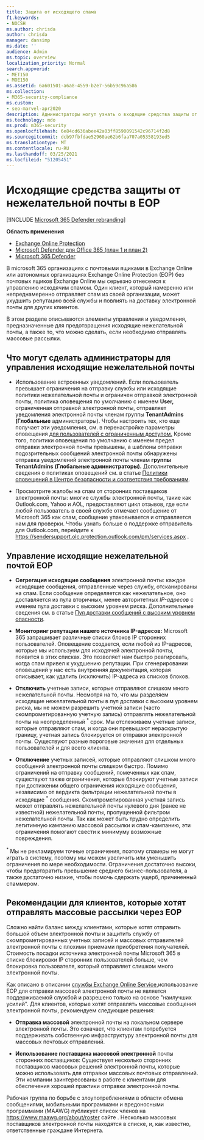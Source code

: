 ```yaml
---
title: Защита от исходящего спама
f1.keywords:
- NOCSH
ms.author: chrisda
author: chrisda
manager: dansimp
ms.date: ''
audience: Admin
ms.topic: overview
localization_priority: Normal
search.appverid:
- MET150
- MOE150
ms.assetid: 6a601501-a6a8-4559-b2e7-56b59c96a586
ms.collection:
- M365-security-compliance
ms.custom:
- seo-marvel-apr2020
description: Администраторы могут узнать о входящие средства защиты от нежелательной почты в Exchange Online Protection (EOP) и о том, что делать, если требуется отправлять массовые рассылки.
ms.technology: mdo
ms.prod: m365-security
ms.openlocfilehash: 6e84cd636abee42a03ff8590091542c96714f2d8
ms.sourcegitcommit: dcb97fbfdae52960ae62b6faa707a05358193ed5
ms.translationtype: MT
ms.contentlocale: ru-RU
ms.lasthandoff: 03/25/2021
ms.locfileid: "51205451"
---
```

# <a name="outbound-spam-protection-in-eop"></a>Исходящие средства защиты от нежелательной почты в EOP

[!INCLUDE [Microsoft 365 Defender rebranding](../includes/microsoft-defender-for-office.md)]

**Область применения**
- [Exchange Online Protection](exchange-online-protection-overview.md)
- [Microsoft Defender для Office 365 (план 1 и план 2)](defender-for-office-365.md)
- [Microsoft 365 Defender](../defender/microsoft-365-defender.md)

В microsoft 365 организациях с почтовыми ящиками в Exchange Online или автономных организациях Exchange Online Protection (EOP) без почтовых ящиков Exchange Online мы серьезно отнесемся к управлению исходячим спамом. Один клиент, который намеренно или непреднамеренно отправляет спам из своей организации, может ухудшить репутацию всей службы и повлиять на доставку электронной почты для других клиентов.

В этом разделе описываются элементы управления и уведомления, предназначенные для предотвращения исходящие нежелательной почты, а также то, что можно сделать, если необходимо отправлять массовые рассылки.

## <a name="what-admins-can-do-to-control-outbound-spam"></a>Что могут сделать администраторы для управления исходящие нежелательной почты

- Использование встроенных уведомлений. Если пользователь превышает [](/office365/servicedescriptions/exchange-online-service-description/exchange-online-limits#sending-limits-across-office-365-options) ограничения на [](configure-the-outbound-spam-policy.md) отправку службы или исходящие политики нежелательной почты и ограничен отправкой электронной почты, политика оповещения по умолчанию с именем **User,** ограниченная отправкой электронной почты, отправляет уведомления электронной почты членам группы **TenantAdmins** **(Глобальные** администраторы).  Чтобы настроить тех, кто еще получает эти уведомления, см. в перенастройке параметры оповещения [для пользователей с ограниченным доступом.](removing-user-from-restricted-users-portal-after-spam.md#verify-the-alert-settings-for-restricted-users) Кроме того, политики оповещения  по умолчанию с  именем предел отправки электронной почты превышены, а шаблоны отправки подозрительных сообщений электронной почты обнаружены отправка уведомлений электронной почты членам **группы TenantAdmins** **(Глобальные администраторы).** Дополнительные сведения о политиках оповещений см. в статье [Политики оповещений в Центре безопасности и соответствия требованиям](../../compliance/alert-policies.md).

- Просмотрите жалобы на спам от сторонних поставщиков электронной почты: многие службы электронной почты, такие как Outlook.com, Yahoo и AOL, предоставляют цикл отзывов, где если любой пользователь в своей службе отмечает сообщение от Microsoft 365 как спам, сообщение упаковывается и отправляется нам для проверки. Чтобы узнать больше о поддержке отправитель для Outlook.com, перейдите к <https://sendersupport.olc.protection.outlook.com/pm/services.aspx> .

## <a name="how-eop-controls-outbound-spam"></a>Управление исходящие нежелательной почтой EOP

- **Сегрегация исходящие сообщения** электронной почты: каждое исходящие сообщения, отправленные через службу, отсканированы на спам. Если сообщение определяется как нежелательное, оно доставляется из пула вторичных, менее авторитетных _IP-адресов_ с именем пула доставки с высоким уровнем риска. Дополнительные сведения см. в статье [Пул доставки сообщений с высоким уровнем опасности](high-risk-delivery-pool-for-outbound-messages.md).

- **Мониторинг репутации нашего источника IP-адресов:** Microsoft 365 запрашивает различные списки блоков IP сторонних пользователей. Оповещение создается, если любой из IP-адресов, которые мы используем для исходячей электронной почты, появится в этих списках. Это позволяет нам быстро реагировать, когда спам привел к ухудшению репутации. При сгенерировании оповещений у нас есть внутренняя документация, которая описывает, как удалить (исключить) IP-адреса из списков блоков.

- **Отключить** учетные записи, которые отправляют слишком много нежелательной почты. Несмотря на то, что мы разделяем исходящие нежелательной почты в пул доставки с высоким уровнем риска, мы не можем разрешить учетной записи (часто скомпрометированную учетную запись) отправлять нежелательной почты на неопределенный <sup>\*</sup> срок. Мы отслеживаем учетные записи, которые отправляют спам, и когда они превышают нераскрытую границу, учетная запись блокируется от отправки электронной почты. Существуют разные пороговые значения для отдельных пользователей и для всего клиента.

- **Отключение** учетных записей, которые отправляют слишком много сообщений электронной почты слишком быстро. Помимо ограничений на отправку сообщений, помеченных как спам, существуют также ограничения, которые блокируют учетные записи при достижении общего ограничения исходящие сообщения, независимо от вердикта фильтрации нежелательной почты в исходящие <sup>\*</sup> сообщения. Скомпрометированная учетная запись может отправлять нежелательной почты нулевого дня (ранее не известной) нежелательной почты, пропущенной фильтром нежелательной почты. Так как может быть трудно определить легитимную кампанию массовой рассылки и спам-кампанию, эти ограничения помогают свести к минимуму возможные повреждения.

<sup>\*</sup> Мы не рекламируем точные ограничения, поэтому спамеры не могут играть в систему, поэтому мы можем увеличить или уменьшить ограничения по мере необходимости. Ограничения достаточно высоки, чтобы предотвратить превышение среднего бизнес-пользователя, а также достаточно низкие, чтобы помочь сдержать ущерб, причиненный спаммером.

## <a name="recommendations-for-customers-who-want-to-send-mass-mailings-through-eop"></a>Рекомендации для клиентов, которые хотят отправлять массовые рассылки через EOP

Сложно найти баланс между клиентами, которые хотят отправить большой объем электронной почты и защитить службу от скомпрометированных учетных записей и массовых отправителей электронной почты с плохими приемами приобретения получателей. Стоимость посадки источника электронной почты Microsoft 365 в списке блокировки IP сторонних пользователей больше, чем блокировка пользователя, который отправляет слишком много электронной почты.

Как описано в описании [службы Exchange Online Service,](/office365/servicedescriptions/exchange-online-service-description/exchange-online-limits)использование EOP для отправки массовой электронной почты не является поддерживаемой службой и разрешено только на основе "наилучших усилий". Для клиентов, которые хотят отправлять массовые сообщения электронной почты, рекомендуем следующие решения:

- **Отправка массовой** электронной почты на локальном сервере электронной почты. Это означает, что клиентам потребуется поддерживать собственную инфраструктуру электронной почты для массовых почтовых отправлений.

- **Использование поставщика массовой электронной** почты сторонних поставщиков: Существует несколько сторонних поставщиков массовых решений электронной почты, которые можно использовать для отправки массовых почтовых отправлений. Эти компании заинтересованы в работе с клиентами для обеспечения хорошей практики отправки электронной почты.

Рабочая группа по борьбе с злоупотреблениями в области обмена сообщениями, мобильными программами и вредоносными программами (MAAWG) публикует список членов на <https://www.maawg.org/about/roster> сайте . Несколько массовых поставщиков электронной почты находятся в списке, и, как известно, ответственные граждане Интернета.
